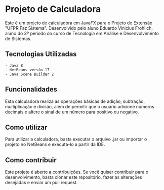 # Projeto de Calculadora

Este é um projeto de calculadora em JavaFX para o Projeto de Extensão "UFPR Faz Sistema". Desenvolvido pelo aluno Eduardo Vinicius Frohlich, aluno do 3º período do curso de Tecnologia em Análise e Desenvolvimento de Sistemas.

## Tecnologias Utilizadas

    - Java 8
    - NetBeans versão 17
    - Java Scene Builder 2

## Funcionalidades

Esta calculadora realiza as operações básicas de adição, subtração, multiplicação e divisão, além de permitir que o usuário adicione números decimais e altere o sinal de um número para positivo ou negativo.

## Como utilizar

Para utilizar a calculadora, basta executar o arquivo .jar ou importar o projeto no NetBeans e executá-lo a partir da IDE.

## Como contribuir

Este projeto é aberto a contribuições. Se você quiser contribuir para o desenvolvimento, basta clonar este repositório, fazer as alterações desejadas e enviar um pull request.
